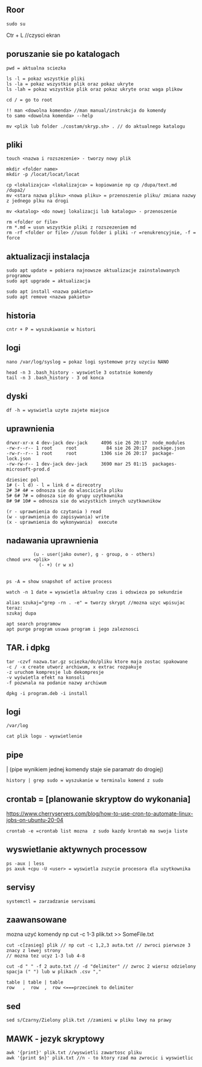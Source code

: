 ## Roor
```
sudo su
```

Ctr + L //czysci ekran

## poruszanie sie po katalogach
```
pwd = aktualna sciezka

ls -l = pokaz wszystkie pliki
ls -la = pokaz wszystkie plik oraz pokaz ukryte
ls -lah = pokaz wszystkie plik oraz pokaz ukryte oraz waga plikow

cd / = go to root

!! man <dowolna komenda> //man manual/instrukcja do komendy
to samo <dowolna komenda> --help

mv <plik lub folder ./costam/skryp.sh> . // do aktualnego katalogu
```
## pliki
```
touch <nazwa i rozszezenie> - tworzy nowy plik

mkdir <folder name>
mkdir -p /locat/locat/locat

cp <lokalizajca> <lokalizajca> = kopiowanie np cp /dupa/text.md /dupa2/
mv <stara nazwa pliku> <nowa pliku> = przenoszenie pliku/ zmiana nazwy z jednego plku na drogi

mv <katalog> <do nowej lokalizacji lub katalogu> - przenoszenie

rm <folder or file>
rm *.md = usun wszystkie pliki z rozszezeniem md
rm -rf <folder or file> //usun folder i pliki -r =renukrencyjnie, -f = force

```

## aktualizacji instalacja
```
sudo apt update = pobiera najnowsze aktualizacje zainstalowanych programow
sudo apt upgrade = aktualizacja

sudo apt install <nazwa pakietu>
sudo apt remove <nazwa pakietu>
```

## historia
```
cntr + P = wyszukiwanie w histori
```

## logi
```
nano /var/log/syslog = pokaz logi systemowe przy uzyciu NANO

head -n 3 .bash_history - wyswietle 3 ostatnie komendy 
tail -n 3 .bash_history - 3 od konca
```

## dyski
```
df -h = wyswietla uzyte zajete miejsce
```

## uprawnienia

```
drwxr-xr-x 4 dev-jack dev-jack     4096 sie 26 20:17  node_modules
-rw-r--r-- 1 root     root           84 sie 26 20:17  package.json
-rw-r--r-- 1 root     root         1306 sie 26 20:17  package-lock.json
-rw-rw-r-- 1 dev-jack dev-jack     3690 mar 25 01:15  packages-microsoft-prod.d

dziesiec pol 
1# (- l d) - l = link d = direcotry
2# 3# 4# = odnosza sie do wlasciciela pliku 
5# 6# 7# = odnosza sie do grupy uzytkownika
8# 9# 10# = odnosza sie do wszystkich innych uzytkownikow
```
```
(r - uprawnienia do czytania ) read
(w - uprawnienia do zapisywania) write
(x - uprawnienia do wykonywania)  execute
```
## nadawania uprawnienia
```
          (u - user(jako ovner), g - group, o - others)
chmod u+x <plik>
            (- +) (r w x)
```

## 
```
ps -A = show snapshot of active process

watch -n 1 date = wyswietla aktualny czas i odswieza po sekundzie

alias szukaj="grep -rn . -e" = tworzy skrypt //mozna uzyc wpisujac teraz:
szukaj dupa

apt search programow
apt purge program usuwa program i jego zaleznosci
```

## TAR. i dpkg
```
tar -czvf nazwa.tar.gz sciezka/do/pliku ktore maja zostac spakowane
-c / -x create utworz archiwum, x extrac rozpakuje
-z uruchom kompresje lub dekompresje
-v wyświetla efekt na konsoli
-f pozwnala na podanie nazwy archiwum
```

```
dpkg -i program.deb -i install 
```

## logi
```
/var/log

cat plik logu - wyswietlenie
```

## pipe
  |   (pipe wynikiem jednej komendy staje sie paramatr do drogiej)
```
history | grep sudo = wyszukanie w terminalu komend z sudo
```

## crontab = [planowanie skryptow do wykonania]
https://www.cherryservers.com/blog/how-to-use-cron-to-automate-linux-jobs-on-ubuntu-20-04
```
crontab -e =crontab list mozna  z sudo kazdy krontab ma swoja liste
```

## wyswietlanie aktywnych processow
```
ps -aux | less
ps axuk +cpu -U <user> = wyswietla zuzycie procesora dla uzytkownika
```

## servisy
```
systemctl = zarzadzanie servisami
```

## zaawansowane
mozna uzyć komendy np cut -c 1-3 plik.txt >> SomeFile.txt
```
cut -c[zasieg] plik // np cut -c 1,2,3 auta.txt // zwroci pierwsze 3 znacy z lewej strony
// mozna tez ucyz 1-3 lub 4-8 

cut -d " " -f 2 auto.txt // -d "delimiter" // zwroc 2 wiersz odzielony spacja (" ") lub w plikach .csv "," 

table | table | table
row   ,  row  ,  row <===przecinek to delimiter
```
## sed
```
sed s/Czarny/Zielony plik.txt //zamieni w pliku lewy na prawy
```

## MAWK - jezyk skryptowy
```
awk '{print}' plik.txt //wyswietli zawartosc pliku
awk '{print $n}' plik.txt //n - to ktory rzad ma zwrocic i wyswietlic

```